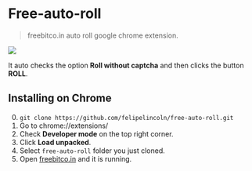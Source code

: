 # Free-auto-roll
> freebitco.in auto roll google chrome extension.

![](https://i.ibb.co/pPxXbYL/Screenshot-from-2021-08-23-21-24-03.png)

It auto checks the option **Roll without captcha** and then clicks
the button **ROLL**.  

## Installing on Chrome
0. `git clone https://github.com/felipelincoln/free-auto-roll.git`
1. Go to chrome://extensions/
2. Check **Developer mode** on the top right corner.
3. Click **Load unpacked**.
4. Select `free-auto-roll` folder you just cloned.
5. Open [freebitco.in](https://freebico.in) and it is running.

